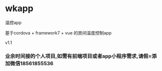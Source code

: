 # wkapp
温控app

基于cordova + framework7 + vue 的房间温度控制app


v1.1

### 业余时间接的个人项目,如需有前端项目或者app小程序需求,请假=添加微信18561855536
